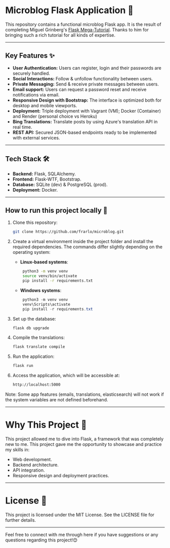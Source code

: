 # Microblog Flask Application 🚀

This repository contains a functional microblog Flask app. It is the result of completing Miguel Grinberg's [Flask Mega-Tutorial](https://blog.miguelgrinberg.com/). Thanks to him for bringing such a rich tutorial for all kinds of expertise.

---

## Key Features ✨

- **User Authentication:** Users can register, login and their passwords are securely handled.
- **Social Interactions:** Follow & unfollow functionality between users.
- **Private Messaging:** Send & receive private messages between users.
- **Email support:** Users can request a password reset and receive notifications via email.
- **Responsive Design with Bootstrap:** The interface is optimized both for desktop and mobile viewports.
- **Deployment:** Triple deployment with Vagrant (VM); Docker (Container) and Render (personal choice vs Heroku)
- **Bing Translations:** Translate posts by using Azure's translation API in real time.
- **REST API:** Secured JSON-based endpoints ready to be implemented with external services.

---

## Tech Stack 🛠️

- **Backend:** Flask, SQLAlchemy.
- **Frontend:** Flask-WTF, Bootstrap.
- **Database:** SQLite (dev) & PostgreSQL (prod).
- **Deployment:** Docker.

---

## How to run this project locally 🔧

1. Clone this repository:
    ```bash
   git clone https://github.com/frarlo/microblog.git
   ```

2. Create a virtual environment inside the project folder and install the required dependencies. The commands differ slightly depending on the operating system:  


   - **Linux-based systems**:  
     ```bash
      python3 -m venv venv
      source venv/bin/activate
      pip install -r requirements.txt
     ```

   - **Windows systems**:  
     ```powershell
      python3 -m venv venv
      venv\Scripts\activate
      pip install -r requirements.txt
     ```

3. Set up the database:
   ```bash
   flask db upgrade
   ```
   
4. Compile the translations:
   ```bash
   flask translate compile
   ```
   
5. Run the application:
   ```bash
   flask run
   ```
   
6. Access the application, which will be accessible at:
      ```bash
   http://localhost:5000
   ```
   
Note: Some app features (emails, translations, elasticsearch) will not work if the system variables are not defined beforehand.

---

# Why This Project 🤔

This project allowed me to dive into Flask, a framework that was completely new to me. This project gave me the opportunity to showcase and practice my skills in:

- Web development.
- Backend architecture.
- API integration.
- Responsive design and deployment practices.

---

# License 📄

This project is licensed under the MIT License. See the LICENSE file for further details.

---

Feel free to connect with me through here if you have suggestions or any questions regarding this project!😊